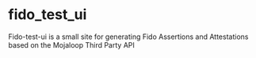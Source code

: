 # fido_test_ui

Fido-test-ui is a small site for generating Fido Assertions and Attestations
based on the Mojaloop Third Party API